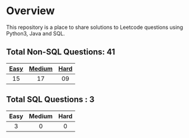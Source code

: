 # Overview

This repository is a place to share solutions to Leetcode questions using Python3, Java and SQL.


## Total Non-SQL Questions: 41

| [Easy](https://github.com/ezryn-zaharoff/leetcode-solutions/tree/master/01-easy) | [Medium](https://github.com/ezryn-zaharoff/leetcode-solutions/tree/master/02-medium) | [Hard](https://github.com/ezryn-zaharoff/leetcode-solutions/tree/master/03-hard) |
|:----:|:------:|:----:|
|  15  |   17   |  09  |


## Total SQL Questions : 3

| Easy | Medium | Hard |
|:----:|:------:|:----:|
|   3  |    0   |   0  |
